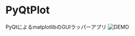 # PyQtPlot
PyQtによるmatplotlibのGUIラッパーアプリ
![DEMO](https://github.com/yoshizawa56/PyQtPlot/blob/master/screen.gif)
